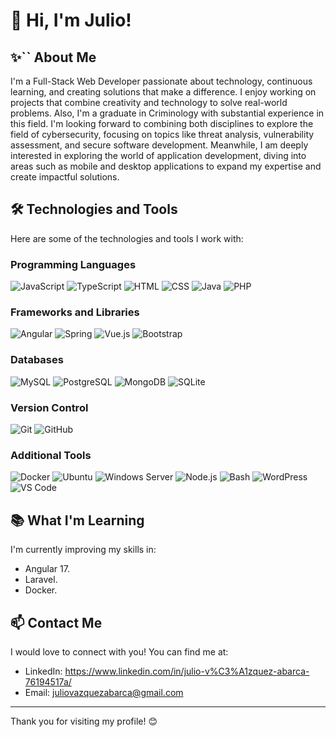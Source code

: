# 👋 Hi, I'm Julio!

## ✨`` About Me
I'm a Full-Stack Web Developer passionate about technology, continuous learning, and creating solutions that make a difference. I enjoy working on projects that combine creativity and technology to solve real-world problems. Also, I'm a graduate in Criminology with substantial experience in this field. I'm looking forward to combining both disciplines to explore the field of cybersecurity, focusing on topics like threat analysis, vulnerability assessment, and secure software development. Meanwhile, I am deeply interested in exploring the world of application development, diving into areas such as mobile and desktop applications to expand my expertise and create impactful solutions.


## 🛠️ Technologies and Tools
Here are some of the technologies and tools I work with:

### Programming Languages
![JavaScript](https://skillicons.dev/icons?i=javascript)
![TypeScript](https://skillicons.dev/icons?i=typescript)
![HTML](https://skillicons.dev/icons?i=html)
![CSS](https://skillicons.dev/icons?i=css)
![Java](https://skillicons.dev/icons?i=java)
![PHP](https://skillicons.dev/icons?i=php)

### Frameworks and Libraries
![Angular](https://skillicons.dev/icons?i=angular)
![Spring](https://skillicons.dev/icons?i=spring)
![Vue.js](https://skillicons.dev/icons?i=vue)
![Bootstrap](https://skillicons.dev/icons?i=bootstrap)

### Databases
![MySQL](https://skillicons.dev/icons?i=mysql)
![PostgreSQL](https://skillicons.dev/icons?i=postgres)
![MongoDB](https://skillicons.dev/icons?i=mongodb)
![SQLite](https://skillicons.dev/icons?i=sqlite)

### Version Control
![Git](https://skillicons.dev/icons?i=git)
![GitHub](https://skillicons.dev/icons?i=github)

### Additional Tools
![Docker](https://skillicons.dev/icons?i=docker)
![Ubuntu](https://skillicons.dev/icons?i=ubuntu)
![Windows Server](https://skillicons.dev/icons?i=windows)
![Node.js](https://skillicons.dev/icons?i=nodejs)
![Bash](https://skillicons.dev/icons?i=bash)
![WordPress](https://skillicons.dev/icons?i=wordpress)
![VS Code](https://skillicons.dev/icons?i=vscode)

## 📚 What I'm Learning
I'm currently improving my skills in:
- Angular 17.
- Laravel.
- Docker.


## 📫 Contact Me
I would love to connect with you! You can find me at:

- LinkedIn: https://www.linkedin.com/in/julio-v%C3%A1zquez-abarca-76194517a/
- Email: juliovazquezabarca@gmail.com

---

Thank you for visiting my profile! 😊
